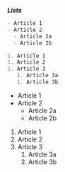 ***Lists***

```md
- Article 1
- Article 2
  - Article 2a
  - Article 2b

1. Article 1
1. Article 2
1. Article 3
   1. Article 3a
   1. Article 3b
```

- Article 1
- Article 2
  - Article 2a
  - Article 2b

1. Article 1
1. Article 2
1. Article 3
   1. Article 3a
   1. Article 3b